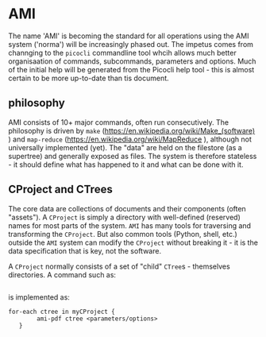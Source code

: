 # AMI
The name 'AMI' is becoming the standard for all operations using the AMI system ('norma') will be increasingly phased out. The impetus comes from channging to the `picocli` commandline tool whcih allows much better organisaation of commands, subcommands, parameters and options. Much of the initial help will be generated from the Picocli help tool - this is almost certain to be more up-to-date than tis document.

## philosophy
AMI consists of 10+ major commands, often run consecutively. The philosophy is driven by `make` (https://en.wikipedia.org/wiki/Make_(software) ) and `map-reduce` (https://en.wikipedia.org/wiki/MapReduce ), although not universally implemented (yet). The "data" are held on the filestore (as a supertree) and generally exposed as files. The system is therefore stateless - it should define what has happened to it and what can be done with it. 

## CProject and CTrees
The core data are collections of documents and their components (often "assets"). A `CProject` is simply a directory with well-defined (reserved) names for most parts of the system. `AMI` has many tools for traversing and transforming the `CProject`. But also common tools (Python, shell, etc.) outside the `AMI` system can modify the `CProject` without breaking it - it is the data specification that is key, not the software.

A `CProject` normally consists of a set of "child" `CTree`s - themselves directories. A command such as:

```ami-pdf -p myCProject <parameters/options>
```

is implemented as:

```
for-each ctree in myCProject {
        ami-pdf ctree <parameters/options>
   }
```

